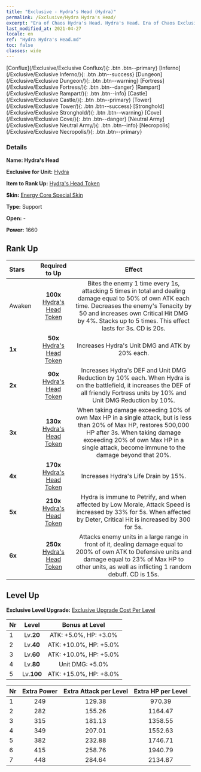 ```yaml
---
title: "Exclusive - Hydra's Head (Hydra)"
permalink: /Exclusive/Hydra Hydra's Head/
excerpt: "Era of Chaos Hydra's Head. Hydra's Head. Era of Chaos Exclusive Hydra's Head. Hydra Exclusive."
last_modified_at: 2021-04-27
locale: en
ref: "Hydra Hydra's Head.md"
toc: false
classes: wide
---
```

 [Conflux](/Exclusive/Exclusive Conflux/){: .btn .btn--primary} [Inferno](/Exclusive/Exclusive Inferno/){: .btn .btn--success} [Dungeon](/Exclusive/Exclusive Dungeon/){: .btn .btn--warning} [Fortress](/Exclusive/Exclusive Fortress/){: .btn .btn--danger} [Rampart](/Exclusive/Exclusive Rampart/){: .btn .btn--info} [Castle](/Exclusive/Exclusive Castle/){: .btn .btn--primary} [Tower](/Exclusive/Exclusive Tower/){: .btn .btn--success} [Stronghold](/Exclusive/Exclusive Stronghold/){: .btn .btn--warning} [Cove](/Exclusive/Exclusive Cove/){: .btn .btn--danger} [Neutral Army](/Exclusive/Exclusive Neutral Army/){: .btn .btn--info} [Necropolis](/Exclusive/Exclusive Necropolis/){: .btn .btn--primary} 

### Details
 **Name: Hydra's Head** 

 **Exclusive for Unit:** [Hydra](/units/Hydra/) 

 **Item to Rank Up:** [Hydra's Head Token](/Items/con_997/)

 **Skin:** [Energy Core Special Skin](/Items/con_665/)

 **Type:** Support

 **Open:** -

 **Power:** 1660

## Rank Up

  |     Stars    |  Required to Up | Effect |
  |:-------------|:---------------:|:---------------:|
  |  Awaken  | **100x** [Hydra's Head Token](/Items/con_997/) | <Feeding Frenzy> Bites the enemy 1 time every 1s, attacking 5 times in total and dealing damage equal to 50% of own ATK each time. Decreases the enemy's Tenacity by 50 and increases own Critical Hit DMG by 4%. Stacks up to 5 times. This effect lasts for 3s. CD is 20s. |
  | **1x** <i class="fas fa-star"/> | **50x** [Hydra's Head Token](/Items/con_997/) | Increases Hydra's Unit DMG and ATK by 20% each. |
  | **2x** <i class="fas fa-star"/> | **90x** [Hydra's Head Token](/Items/con_997/) | Increases Hydra's DEF and Unit DMG Reduction by 10% each. When Hydra is on the battlefield, it increases the DEF of all friendly Fortress units by 10% and Unit DMG Reduction by 10%. |
  | **3x** <i class="fas fa-star"/> | **130x** [Hydra's Head Token](/Items/con_997/) | <Rebirth> When taking damage exceeding 10% of own Max HP in a single attack, but is less than 20% of Max HP, restores 500,000 HP after 3s. When taking damage exceeding 20% of own Max HP in a single attack, become immune to the damage beyond that 20%. |
  | **4x** <i class="fas fa-star"/> | **170x** [Hydra's Head Token](/Items/con_997/) | Increases Hydra's Life Drain by 15%. |
  | **5x** <i class="fas fa-star"/> | **210x** [Hydra's Head Token](/Items/con_997/) | Hydra is immune to Petrify, and when affected by Low Morale, Attack Speed is increased by 33% for 5s. When affected by Deter, Critical Hit is increased by 300 for 5s. |
  | **6x** <i class="fas fa-star"/> | **250x** [Hydra's Head Token](/Items/con_997/) | <Chaos Breath> Attacks enemy units in a large range in front of it, dealing damage equal to 200% of own ATK to Defensive units and damage equal to 23% of Max HP to other units, as well as inflicting 1 random debuff. CD is 15s. |


## Level Up
 **Exclusive Level Upgrade:** [Exclusive Upgrade Cost Per Level](/Exclusive/ExclusiveUpgradeCostPerLevel/)

  |  Nr  |   Level  | Bonus at Level |
  |:-----|:--------:|:--------------:|
  | 1 | Lv.**20** | ATK: +5.0%, HP: +3.0% |
  | 2 | Lv.**40** | ATK: +10.0%, HP: +5.0% |
  | 3 | Lv.**60** | ATK: +10.0%, HP: +5.0% |
  | 4 | Lv.**80** | Unit DMG: +5.0% |
  | 5 | Lv.**100** | ATK: +15.0%, HP: +8.0% |


  |  Nr  |  Extra Power | Extra Attack per Level | Extra HP per Level |
  |:-----|:--------:|:--------:|:--------:|
  | 1 | 249 | 129.38 | 970.39 |
  | 2 | 282 | 155.26 | 1164.47 |
  | 3 | 315 | 181.13 | 1358.55 |
  | 4 | 349 | 207.01 | 1552.63 |
  | 5 | 382 | 232.88 | 1746.71 |
  | 6 | 415 | 258.76 | 1940.79 |
  | 7 | 448 | 284.64 | 2134.87 |



